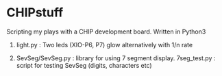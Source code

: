 # CHIPstuff
Scripting my plays with a CHIP development board. Written in Python3

1. light.py : Two leds (XIO-P6, P7) glow alternatively with 1/n rate

2. SevSeg/SevSeg.py : library for using 7 segment display.
   7seg_test.py : script for testing SevSeg (digits, characters etc)
